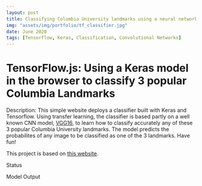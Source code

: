 ```yaml
---
layout: post
title: Classifying Columbia University landmarks using a neural network
img: "assets/img/portfolio/tf_classifier.jpg"
date: June 2020
tags: [Tensorflow, Keras, Classification, Convolutional Networks]
---
```


# TensorFlow.js: Using a Keras model in the browser to classify 3 popular Columbia Landmarks

Description: This simple website deploys a classifier built with Keras and Tensorflow. Using transfer learning, the classifier is based partly on a well known CNN model, [VGG16](https://neurohive.io/en/popular-networks/vgg16/), to learn how to classify accurately any of these 3 popular Columbia University landmarks.
The model predicts the probabilites of any image to be classified as one of the 3 landmarks. Have fun!


This project is based on [this website](https://github.com/tensorflow/tfjs-examples/tree/master/mobilenet).

<body>
  <div class="tfjs-example-container">
    <section>
      <p class='section-head'>Status</p>
      <div id="status"></div>
    </section>
    <section>
      <p class='section-head'>Model Output</p>
      <div id="file-container" style="display: none">
        Upload an image of any of the 3 landmarks:  <input type="file" id="files" name="files[]" multiple />
      </div>
      <div id="predictions"></div>
      <img style="display: none" id="cat" src="assets/img/portfolio/tf_classifier.jpg" width=256 height=256 />
    </section>
    <script src="https://cdn.jsdelivr.net/npm/@tensorflow/tfjs@1.0.0/dist/tf.min.js"></script>
    <script src="{{  }}{% link assets/js/index.js %}"></script>
  </div>
</body>